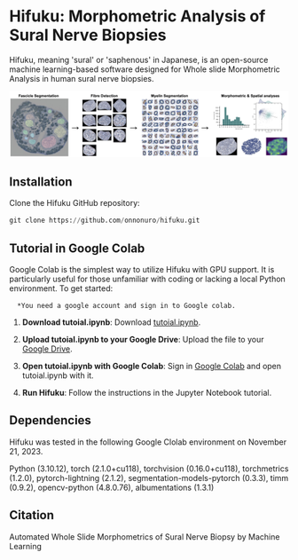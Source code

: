 # Hifuku: Morphometric Analysis of Sural Nerve Biopsies
Hifuku, meaning 'sural' or 'saphenous' in Japanese, is an open-source machine learning-based software designed for Whole slide Morphometric Analysis in human sural nerve biopsies.



![Alt Text](data/graphical_abstract.jpg)



## Installation
Clone the Hifuku GitHub repository:
   ```python
   git clone https://github.com/onnonuro/hifuku.git
   ```


## Tutorial in Google Colab
Google Colab is the simplest way to utilize Hifuku with GPU support. It is particularly useful for those unfamiliar with coding or lacking a local Python environment. To get started:

      *You need a google account and sign in to Google colab.

1. **Download tutoial.ipynb**: Download [tutoial.ipynb](https://github.com/onnonuro/hifuku/blob/main/tutorial.ipynb).

2. **Upload tutoial.ipynb to your Google Drive**: Upload the file to your [Google Drive](https://www.google.com/drive/).

3. **Open tutoial.ipynb with Google Colab**: Sign in [Google Colab](https://colab.research.google.com/) and open tutoial.ipynb with it.

4. **Run Hifuku**: Follow the instructions in the Jupyter Notebook tutorial.


## Dependencies
Hifuku was tested in the following Google Clolab environment on November 21, 2023.

Python (3.10.12), torch (2.1.0+cu118), torchvision (0.16.0+cu118), torchmetrics (1.2.0), pytorch-lightning (2.1.2), segmentation-models-pytorch (0.3.3), timm (0.9.2), opencv-python (4.8.0.76), albumentations (1.3.1)


## Citation
Automated Whole Slide Morphometrics of Sural Nerve Biopsy by Machine Learning
